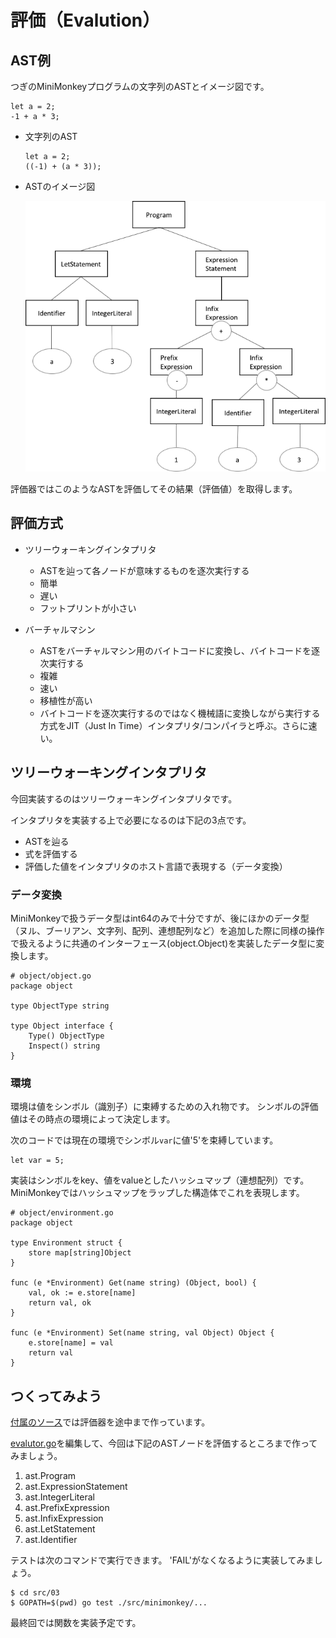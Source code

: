 # 評価（Evalution）


## AST例

つぎのMiniMonkeyプログラムの文字列のASTとイメージ図です。

    let a = 2;
    -1 + a * 3;

* 文字列のAST

    ```
    let a = 2;
    ((-1) + (a * 3));
    ```

* ASTのイメージ図

    ![AST](img/ast.png)

評価器ではこのようなASTを評価してその結果（評価値）を取得します。


## 評価方式

* ツリーウォーキングインタプリタ

    - ASTを辿って各ノードが意味するものを逐次実行する
    - 簡単
    - 遅い
    - フットプリントが小さい

* バーチャルマシン

    - ASTをバーチャルマシン用のバイトコードに変換し、バイトコードを逐次実行する
    - 複雑
    - 速い
    - 移植性が高い
    - バイトコードを逐次実行するのではなく機械語に変換しながら実行する方式をJIT（Just In Time）インタプリタ/コンパイラと呼ぶ。さらに速い。


## ツリーウォーキングインタプリタ

今回実装するのはツリーウォーキングインタプリタです。

インタプリタを実装する上で必要になるのは下記の3点です。

* ASTを辿る
* 式を評価する
* 評価した値をインタプリタのホスト言語で表現する（データ変換）


### データ変換

MiniMonkeyで扱うデータ型はint64のみで十分ですが、後にほかのデータ型（ヌル、ブーリアン、文字列、配列、連想配列など）を追加した際に同様の操作で扱えるように共通のインターフェース(object.Object)を実装したデータ型に変換します。

    # object/object.go
    package object

    type ObjectType string

    type Object interface {
        Type() ObjectType
        Inspect() string
    }


### 環境

環境は値をシンボル（識別子）に束縛するための入れ物です。
シンボルの評価値はその時点の環境によって決定します。

次のコードでは現在の環境でシンボル`var`に値'5'を束縛しています。

    let var = 5;

実装はシンボルをkey、値をvalueとしたハッシュマップ（連想配列）です。
MiniMonkeyではハッシュマップをラップした構造体でこれを表現します。

    # object/environment.go
    package object 

    type Environment struct {
        store map[string]Object
    }

    func (e *Environment) Get(name string) (Object, bool) {
        val, ok := e.store[name]
        return val, ok
    }

    func (e *Environment) Set(name string, val Object) Object {
        e.store[name] = val
        return val
    }


## つくってみよう

[付属のソース](src/03a/src/minimonkey)では評価器を途中まで作っています。

[evalutor.go](src/03a/src/minimonkey/evalutor/evalutor.go)を編集して、今回は下記のASTノードを評価するところまで作ってみましょう。

1. ast.Program
2. ast.ExpressionStatement
3. ast.IntegerLiteral
4. ast.PrefixExpression
5. ast.InfixExpression
6. ast.LetStatement
7. ast.Identifier

テストは次のコマンドで実行できます。
'FAIL'がなくなるように実装してみましょう。

    $ cd src/03
    $ GOPATH=$(pwd) go test ./src/minimonkey/...

最終回では関数を実装予定です。

